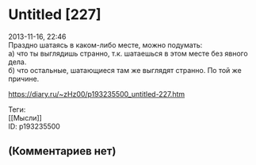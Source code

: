 Untitled [227]
==============

  
2013-11-16, 22:46  
 Праздно шатаясь в каком-либо месте, можно подумать:   
 а) что ты выглядишь странно, т.к. шатаешься в этом месте без явного дела.   
 б) что остальные, шатающиеся там же выглядят странно. По той же причине.   
  
<https://diary.ru/~zHz00/p193235500_untitled-227.htm>  
  
Теги:  
[[Мысли]]  
ID: p193235500  


(Комментариев нет)
------------------